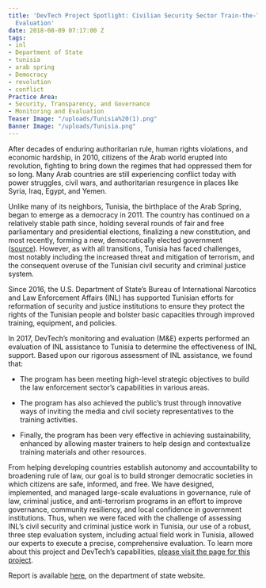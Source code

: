 ```yaml
---
title: 'DevTech Project Spotlight: Civilian Security Sector Train-the-Trainer Performance
  Evaluation'
date: 2018-08-09 07:17:00 Z
tags:
- inl
- Department of State
- tunisia
- arab spring
- Democracy
- revolution
- conflict
Practice Area:
- Security, Transparency, and Governance
- Monitoring and Evaluation
Teaser Image: "/uploads/Tunisia%20(1).png"
Banner Image: "/uploads/Tunisia.png"
---
```


After decades of enduring authoritarian rule, human rights violations, and economic hardship, in 2010, citizens of the Arab world erupted into revolution, fighting to bring down the regimes that had oppressed them for so long. Many Arab countries are still experiencing conflict today with power struggles, civil wars, and authoritarian resurgence in places like Syria, Iraq, Egypt, and Yemen. 

Unlike many of its neighbors, Tunisia, the birthplace of the Arab Spring, began to emerge as a democracy in 2011. The country has continued on a relatively stable path since, holding several rounds of fair and free parliamentary and presidential elections, finalizing a new constitution, and most recently, forming a new, democratically elected government ([source](https://tn.usembassy.gov/embassy/tunis/inl-section/)). However, as with all transitions, Tunisia has faced challenges, most notably including the increased threat and mitigation of terrorism, and the consequent overuse of the Tunisian civil security and criminal justice system.  

Since 2016, the U.S. Department of State’s Bureau of International Narcotics and Law Enforcement Affairs (INL) has supported Tunisian efforts for reformation of security and justice institutions to ensure they protect the rights of the Tunisian people and bolster basic capacities through improved training, equipment, and policies. 

In 2017, DevTech’s monitoring and evaluation (M&E) experts performed an evaluation of INL assistance to Tunisia to determine the effectiveness of INL support. Based upon our rigorous assessment of INL assistance, we found that: 

* The program has been meeting high-level strategic objectives to build the law enforcement sector’s capabilities in various areas. 

* The program has also achieved the public’s trust through innovative ways of inviting the media and civil society representatives to the training activities. 

* Finally, the program has been very effective in achieving sustainability, enhanced by allowing master trainers to help design and contextualize training materials and other resources. 

From helping developing countries establish autonomy and accountability to broadening rule of law, our goal is to build stronger democratic societies in which citizens are safe, informed, and free. We have designed, implemented, and managed large-scale evaluations in governance, rule of law, criminal justice, and anti-terrorism programs in an effort to improve governance, community resiliency, and local confidence in government institutions. Thus, when we were faced with the challenge of assessing INL’s civil security and criminal justice work in Tunisia, our use of a robust, three step evaluation system, including actual field work in Tunisia, allowed our experts to execute a precise, comprehensive evaluation. To learn more about this project and DevTech’s capabilities, [please visit the page for this project](https://devtechsys.com/projects/Civilian-Security-Sector-Train/).  

Report is available [here](https://www.state.gov/documents/organization/279734.pdf), on the department of state website.
